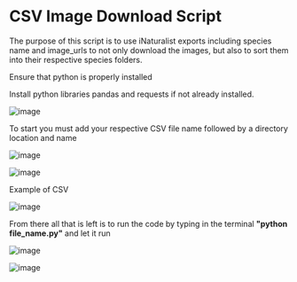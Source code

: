 # CSV Image Download Script

The purpose of this script is to use iNaturalist exports including species name and image_urls to not only download the images, but also to sort them into their respective species folders.

Ensure that python is properly installed

Install python libraries pandas and requests if not already installed.

![image](https://github.com/user-attachments/assets/626c21da-628f-4460-95a3-b441ae1862d0)


To start you must add your respective CSV file name followed by a directory location and name

![image](https://github.com/user-attachments/assets/873f9910-3290-4db7-a0d9-859ba203405c)

![image](https://github.com/user-attachments/assets/785751d6-3af3-4496-b1f7-d87a59b99fc0)

Example of CSV

![image](https://github.com/user-attachments/assets/c0c15647-99dd-4e64-bd3f-5c1d94cba904)

From there all that is left is to run the code by typing in the terminal **"python file_name.py"** and let it run

![image](https://github.com/user-attachments/assets/d7815ca7-a9df-46dd-ae1a-e56584b77460)

![image](https://github.com/user-attachments/assets/e5aaeace-de3c-4f44-8488-37ed5788f0a6)
